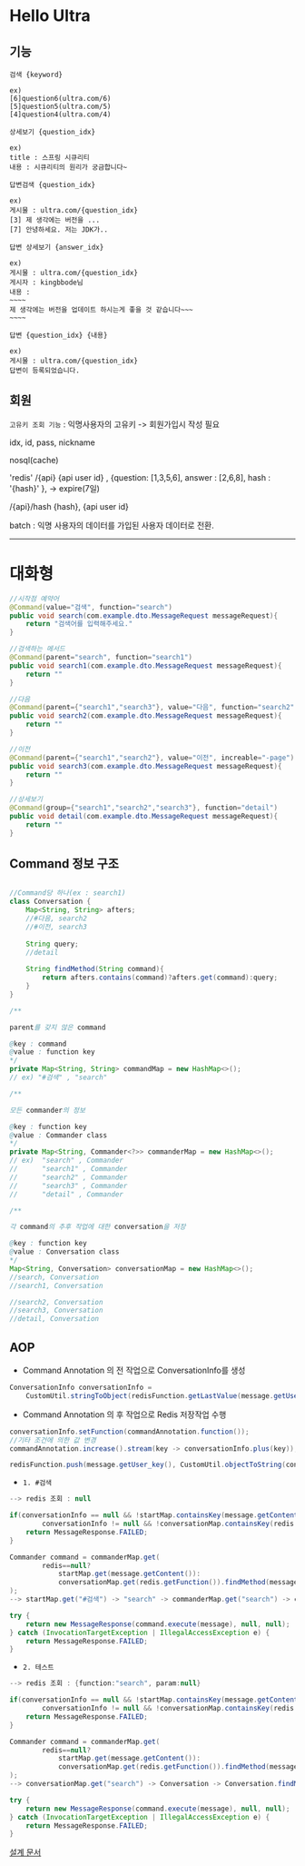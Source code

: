 # Hello Ultra

## 기능

`검색 {keyword}`

```
ex)
[6]question6(ultra.com/6)
[5]question5(ultra.com/5)
[4]question4(ultra.com/4)
```

`상세보기 {question_idx}`

```
ex)
title : 스프링 시큐리티
내용 : 시큐리티의 원리가 궁금합니다~
```

`답변검색 {question_idx}`

```
ex)
게시물 : ultra.com/{question_idx}
[3] 제 생각에는 버전을 ...
[7] 안녕하세요. 저는 JDK가..
```

`답변 상세보기 {answer_idx}`

```
ex)
게시물 : ultra.com/{question_idx}
게시자 : kingbbode님
내용 :
~~~~
제 생각에는 버전을 업데이트 하시는게 좋을 것 같습니다~~~
~~~~
```

`답변 {question_idx} {내용}`

```
ex)
게시물 : ultra.com/{question_idx}
답변이 등록되었습니다.
```

## 회원

`고유키 조회 기능` : 익명사용자의 고유키 -> 회원가입시 작성 필요

<mysql>
idx, id, pass, nickname

nosql(cache)

'redis'
/{api}
{api user id} , {question: [1,3,5,6], answer : [2,6,8], hash : '{hash}' }, -> expire(7일)

/{api}/hash
{hash}, {api user id}

batch : 익명 사용자의 데이터를 가입된 사용자 데이터로 전환.


---

# 대화형

```java
//시작점 예약어
@Command(value="검색", function="search")
public void search(com.example.dto.MessageRequest messageRequest){
    return "검색어를 입력해주세요."
}

//검색하는 메서드
@Command(parent="search", function="search1")
public void search1(com.example.dto.MessageRequest messageRequest){
    return ""
}

//다음
@Command(parent={"search1","search3"}, value="다음", function="search2", increable="+page")
public void search2(com.example.dto.MessageRequest messageRequest){
    return ""
}

//이전
@Command(parent={"search1","search2"}, value="이전", increable="-page")
public void search3(com.example.dto.MessageRequest messageRequest){
    return ""
}

//상세보기
@Command(group={"search1","search2","search3"}, function="detail")
public void detail(com.example.dto.MessageRequest messageRequest){
    return ""
}

```

## Command 정보 구조

```java

//Command당 하나(ex : search1)
class Conversation {
    Map<String, String> afters;
    //#다음, search2
    //#이전, search3
    
    String query;
    //detail
    
    String findMethod(String command){
        return afters.contains(command)?afters.get(command):query;
    }
}

/** 

parent를 갖지 않은 command

@key : command
@value : function key
*/
private Map<String, String> commandMap = new HashMap<>();
// ex) "#검색" , "search"

/** 

모든 commander의 정보

@key : function key
@value : Commander class
*/
private Map<String, Commander<?>> commanderMap = new HashMap<>();
// ex)  "search" , Commander
//      "search1" , Commander
//      "search2" , Commander
//      "search3" , Commander
//      "detail" , Commander

/** 

각 command의 추후 작업에 대한 conversation을 저장

@key : function key
@value : Conversation class
*/
Map<String, Conversation> conversationMap = new HashMap<>();
//search, Conversation
//search1, Conversation

//search2, Conversation
//search3, Conversation
//detail, Conversation

```

## AOP
- Command Annotation 의 전 작업으로 ConversationInfo를 생성

```java
ConversationInfo conversationInfo = 
    CustomUtil.stringToObject(redisFunction.getLastValue(message.getUser_key()));
```

- Command Annotation 의  후 작업으로 Redis 저장작업 수행

```java
conversationInfo.setFunction(commandAnnotation.function());
//기타 조건에 의한 값 변경
commandAnnotation.increase().stream(key -> conversationInfo.plus(key)); (?이런식??)

redisFunction.push(message.getUser_key(), CustomUtil.objectToString(conversationInfo));
```

- `1. #검색`

```java
--> redis 조회 : null

if(conversationInfo == null && !startMap.containsKey(message.getContent()) ||
        conversationInfo != null && !conversationMap.containsKey(redis.getFunction())){
    return MessageResponse.FAILED;
}

Commander command = commanderMap.get(
        redis==null?
            startMap.get(message.getContent()):
            conversationMap.get(redis.getFunction()).findMethod(message.getContent())
);
--> startMap.get("#검색") -> "search" -> commanderMap.get("search") -> command

try {
    return new MessageResponse(command.execute(message), null, null);
} catch (InvocationTargetException | IllegalAccessException e) {
    return MessageResponse.FAILED;
}

```

- `2. 테스트`

```java
--> redis 조회 : {function:"search", param:null}

if(conversationInfo == null && !startMap.containsKey(message.getContent()) ||
        conversationInfo != null && !conversationMap.containsKey(redis.getFunction())){
    return MessageResponse.FAILED;
}

Commander command = commanderMap.get(
        redis==null?
            startMap.get(message.getContent()):
            conversationMap.get(redis.getFunction()).findMethod(message.getContent())
);
--> conversationMap.get("search") -> Conversation -> Conversation.findMethod("테스트") -> "search1" -> commanderMap.get("search1");

try {
    return new MessageResponse(command.execute(message), null, null);
} catch (InvocationTargetException | IllegalAccessException e) {
    return MessageResponse.FAILED;
}

```

[설계 문서](https://docs.google.com/presentation/d/1TROQwWStmRAw63icuWptnPtNBEvTloKij0txuWIv22w/edit?usp=sharing)
